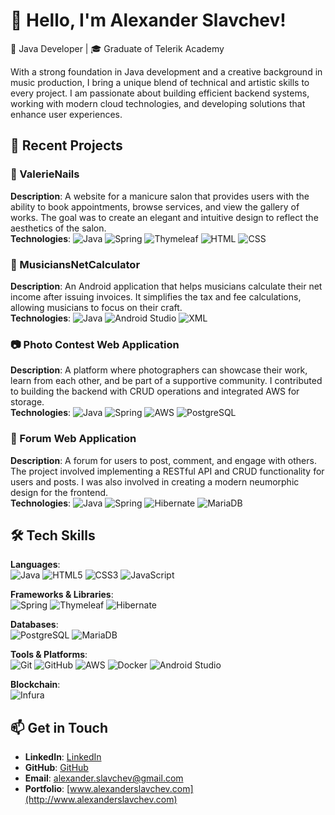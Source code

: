# 👋 Hello, I'm Alexander Slavchev!
🔭 Java Developer | 🎓 Graduate of Telerik Academy

With a strong foundation in Java development and a creative background in music production, I bring a unique blend of technical and artistic skills to every project. I am passionate about building efficient backend systems, working with modern cloud technologies, and developing solutions that enhance user experiences.

## 🌟 Recent Projects

### 💅 ValerieNails
**Description**: A website for a manicure salon that provides users with the ability to book appointments, browse services, and view the gallery of works. The goal was to create an elegant and intuitive design to reflect the aesthetics of the salon.  
**Technologies**: ![Java](https://img.shields.io/badge/-Java-007396?style=flat-square&logo=java&logoColor=white) ![Spring](https://img.shields.io/badge/-Spring-6DB33F?style=flat-square&logo=spring&logoColor=white) ![Thymeleaf](https://img.shields.io/badge/-Thymeleaf-005F0F?style=flat-square&logo=thymeleaf&logoColor=white) ![HTML](https://img.shields.io/badge/-HTML5-E34F26?style=flat-square&logo=html5&logoColor=white) ![CSS](https://img.shields.io/badge/-CSS3-1572B6?style=flat-square&logo=css3&logoColor=white)

### 🎸 MusiciansNetCalculator
**Description**: An Android application that helps musicians calculate their net income after issuing invoices. It simplifies the tax and fee calculations, allowing musicians to focus on their craft.  
**Technologies**: ![Java](https://img.shields.io/badge/-Java-007396?style=flat-square&logo=java&logoColor=white) ![Android Studio](https://img.shields.io/badge/-Android%20Studio-3DDC84?style=flat-square&logo=android-studio&logoColor=white) ![XML](https://img.shields.io/badge/-XML-FF6600?style=flat-square&logo=xml&logoColor=white)

### 📷 Photo Contest Web Application
**Description**: A platform where photographers can showcase their work, learn from each other, and be part of a supportive community. I contributed to building the backend with CRUD operations and integrated AWS for storage.  
**Technologies**: ![Java](https://img.shields.io/badge/-Java-007396?style=flat-square&logo=java&logoColor=white) ![Spring](https://img.shields.io/badge/-Spring-6DB33F?style=flat-square&logo=spring&logoColor=white) ![AWS](https://img.shields.io/badge/-AWS-FF9900?style=flat-square&logo=amazon-aws&logoColor=white) ![PostgreSQL](https://img.shields.io/badge/-PostgreSQL-336791?style=flat-square&logo=postgresql&logoColor=white)

### 📝 Forum Web Application
**Description**: A forum for users to post, comment, and engage with others. The project involved implementing a RESTful API and CRUD functionality for users and posts. I was also involved in creating a modern neumorphic design for the frontend.  
**Technologies**: ![Java](https://img.shields.io/badge/-Java-007396?style=flat-square&logo=java&logoColor=white) ![Spring](https://img.shields.io/badge/-Spring-6DB33F?style=flat-square&logo=spring&logoColor=white) ![Hibernate](https://img.shields.io/badge/-Hibernate-59666C?style=flat-square&logo=hibernate&logoColor=white) ![MariaDB](https://img.shields.io/badge/-MariaDB-003545?style=flat-square&logo=mariadb&logoColor=white)

## 🛠 Tech Skills

**Languages**:  
![Java](https://img.shields.io/badge/-Java-007396?style=flat-square&logo=java&logoColor=white) ![HTML5](https://img.shields.io/badge/-HTML5-E34F26?style=flat-square&logo=html5&logoColor=white) ![CSS3](https://img.shields.io/badge/-CSS3-1572B6?style=flat-square&logo=css3&logoColor=white) ![JavaScript](https://img.shields.io/badge/-JavaScript-F7DF1E?style=flat-square&logo=javascript&logoColor=black)

**Frameworks & Libraries**:  
![Spring](https://img.shields.io/badge/-Spring-6DB33F?style=flat-square&logo=spring&logoColor=white) ![Thymeleaf](https://img.shields.io/badge/-Thymeleaf-005F0F?style=flat-square&logo=thymeleaf&logoColor=white) ![Hibernate](https://img.shields.io/badge/-Hibernate-59666C?style=flat-square&logo=hibernate&logoColor=white)

**Databases**:  
![PostgreSQL](https://img.shields.io/badge/-PostgreSQL-336791?style=flat-square&logo=postgresql&logoColor=white) ![MariaDB](https://img.shields.io/badge/-MariaDB-003545?style=flat-square&logo=mariadb&logoColor=white)

**Tools & Platforms**:  
![Git](https://img.shields.io/badge/-Git-F05032?style=flat-square&logo=git&logoColor=white) ![GitHub](https://img.shields.io/badge/-GitHub-181717?style=flat-square&logo=github&logoColor=white) ![AWS](https://img.shields.io/badge/-AWS-FF9900?style=flat-square&logo=amazon-aws&logoColor=white) ![Docker](https://img.shields.io/badge/-Docker-2496ED?style=flat-square&logo=docker&logoColor=white) ![Android Studio](https://img.shields.io/badge/-Android%20Studio-3DDC84?style=flat-square&logo=android-studio&logoColor=white)

**Blockchain**:  
![Infura](https://img.shields.io/badge/-Infura-EF3B2D?style=flat-square&logo=infura&logoColor=white)

## 📫 Get in Touch

- **LinkedIn**: [LinkedIn](https://www.linkedin.com/in/alexander-slavchev-b01972225)
- **GitHub**: [GitHub](https://github.com/AlexanderSlavchev)
- **Email**: alexander.slavchev@gmail.com
- **Portfolio**: [www.alexanderslavchev.com](http://www.alexanderslavchev.com)
